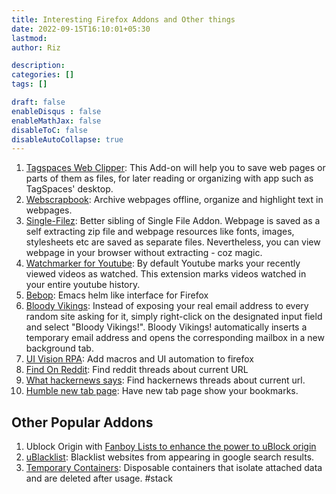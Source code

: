 ```yaml
---
title: Interesting Firefox Addons and Other things
date: 2022-09-15T16:10:01+05:30
lastmod: 
author: Riz

description: 
categories: []
tags: []

draft: false
enableDisqus : false
enableMathJax: false
disableToC: false
disableAutoCollapse: true
---
```


1. [Tagspaces Web Clipper](https://addons.mozilla.org/en-US/firefox/addon/tagspaces/): This Add-on will help you to save web pages or parts of them as files, for later reading or organizing with app such as TagSpaces' desktop.
1. [Webscrapbook](https://addons.mozilla.org/en-US/firefox/addon/webscrapbook/): Archive webpages offline, organize and highlight text in webpages.
1. [Single-Filez](https://addons.mozilla.org/en-US/firefox/addon/singlefilez/): Better sibling of Single File Addon. Webpage is saved as a self extracting zip file and webpage resources like fonts, images, stylesheets etc are saved as separate files. Nevertheless, you can view webpage in your browser without extracting - coz magic.
1. [Watchmarker for Youtube](https://addons.mozilla.org/en-GB/firefox/addon/watchmarker-for-youtube/): By default Youtube marks your recently viewed videos as watched. This extension marks videos watched in your entire youtube history.
1. [Bebop](https://addons.mozilla.org/en-US/firefox/addon/bebop/?src=search): Emacs helm like interface for Firefox
1. [Bloody Vikings](https://addons.mozilla.org/en-US/firefox/addon/bloody-vikings/): Instead of exposing your real email address to every random site asking for it, simply right-click on the designated input field and select "Bloody Vikings!". Bloody Vikings! automatically inserts a temporary email address and opens the corresponding mailbox in a new background tab.
1. [UI Vision RPA](https://addons.mozilla.org/en-US/firefox/addon/rpa/): Add macros and UI automation to firefox
1. [Find On Reddit](https://addons.mozilla.org/en-US/firefox/addon/find-on-reddit/): Find reddit threads about current URL
1. [What hackernews says](https://addons.mozilla.org/en-US/firefox/addon/what-hacker-news-says/): Find hackernews threads about current url.
1. [Humble new tab page](https://addons.mozilla.org/en-US/firefox/addon/humble-new-tab/): Have new tab page show your bookmarks. 


## Other Popular Addons
1. Ublock Origin with [Fanboy Lists to enhance the power to uBlock origin](https://fanboy.co.nz/)
1. [uBlacklist](https://addons.mozilla.org/en-US/firefox/addon/ublacklist/): Blacklist websites from appearing in google search results.
1. [Temporary Containers](https://addons.mozilla.org/en-US/firefox/addon/temporary-containers/): Disposable containers that isolate attached data and are deleted after usage. #stack